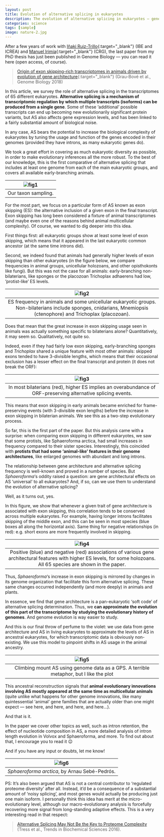 ```yaml
---
layout: post
title: Evolution of alternative splicing in eukaryotes
description: The evolution of alternative splicing in eukaryotes – gene architectural change foreshadows regulatory evolution
categories: science
tags: [sample]
image: nature-2.jpg
---
```


After a few years of work with [Iñaki Ruiz-Trillo](http://multicellgenome.com/){:target="_blank"} (IBE and ICREA) and [Manuel Irimia](https://www.crg.eu/en/group-members/manuel-irimia){:target="_blank"} (CRG), the last paper from my PhD thesis has just been published in Genome Biology — you can read it here (open access, of course).

> [Origin of exon skipping-rich transcriptomes in animals driven by evolution of gene architecture](https://genomebiology.biomedcentral.com/articles/10.1186/s13059-018-1499-9){:target="_blank"} (Grau-Bové et al., Genome Biology 2018)

In this article, we survey the role of alternative splicing in the transcriptomes of 65 different eukaryotes. **Alternative splicing is a mechanism of transcriptomic regulation by which multiple transcripts (isoforms) can be produced from a single gene**. Some of these ‘additional’ possible transcripts can end up becoming new evolutionarily significant protein variants, but AS also affects gene expression levels, and has been linked to a fairly substantial amount of biological noise.

In any case, AS bears the potential to increase the biological complexity of eukaryotes by tuning the usage and function of the genes encoded in their genomes (provided they have introns, as many eukaryotic genes do).

We took a great effort in covering as much eukaryotic diversity as possible, in order to make evolutionary inferences all the more robust. To the best of our knowledge, this is the first comparative of alternative splicing that includes at least one genome from each of the main eukaryotic groups, and covers all available early-branching animals.

| ![fig1](../assets/img/as_fig1_introduction2.png) |
|:--:|
| Our taxon sampling.| 

For the most part, we focus on a particular form of AS known as exon skipping (ES): the alternative inclusion of a given exon in the final transcript. Exon skipping has long been considered a fixture of animal transcriptomes (and maybe even one of the reasons behind animal multicellular complexity). Of course, we wanted to dig deeper into this idea.

First things first: all eukaryotic groups show at least some level of exon skipping, which means that it appeared in the last eukaryotic common ancestor (at the same time introns did).

Second, we indeed found that animals had generally higher levels of exon skipping than other eukaryotes (in the figure below, we compare frequencies in animal groups, unicellular holozoans, and other opisthokonts like fungi). But this was not the case for all animals: early-branching non-bilaterians, like sponges or the placozoan Trichoplax adhaerens had low, ‘protist-like’ ES levels.

| ![fig2](../assets/img/as_fig2.png) |
|:--:|
| ES frequency in animals and some unicellular eukaryotic groups. Non-bilaterians include sponges, cnidarians, Mnemiopsis (ctenophore) and Trichoplax (placozoan). |

Does that mean that the great increase in exon skipping usage seen in animals was actually something specific to bilaterians alone? Quantitatively, it may seem so. Qualitatively, not quite so.

Indeed, even if they had fairly low exon skipping, early-branching sponges and *Trichoplax* shared a unique feature with most other animals: skipped exons tended to have 3-divisible lengths, which means that their occasional exclusion has a lesser effect on the final transcript and protein (it does not break the ORF):

| ![fig3](../assets/img/as_fig3_is3ndiv6.png) |
|:--:|
| In most bilaterians (red), higher ES implies an overabundance of ORF-preserving alternative splicing events. |

This means that exon skipping in early animals became enriched for frame-preserving events (with 3-divisible exon lengths) before the increase in exon skipping in bilaterian animals. We see this as a two-step evolutionary process.

So far, this is the first part of the paper. But this analysis came with a surprise: when comparing exon skipping in different eukaryotes, we saw that some protists, like Sphaeroforma arctica, had small increases in frequency compared to their sister species. Interestingly, this coincided with **protists that had some ‘animal-like’ features in their genome architectures**, like enlarged genomes with abundant and long introns.

The relationship between gene architecture and alternative splicing frequency is well-known and proved in a number of species. But *Sphaeroforma*‘s oddity raised a question: are gene architectural effects on AS ‘universal’ to all eukaryotes? And, if so, can we use them to understand the evolution of alternative splicing?

Well, as it turns out, yes.

In this figure, we show that whenever a given trait of gene architecture is associated with exon skipping, this correlation tends to be conserved across multiple eukaryotes. For example, having longer introns facilitates skipping of the middle exon, and this can be seen in most species (blue boxes all along the horizontal axis). Same thing for negative relationships (in red): e.g. short exons are more frequently involved in skipping.

| ![fig4](../assets/img/as_fig4_escorrarq4-e1537264531598.png) |
|:--:|
| Positive (blue) and negative (red) associations of various gene architectural features with higher ES levels, for some holozoans. All 65 species are shown in the paper. |

Thus, *Sphaeroforma*‘s increase in exon skipping is mirrored by changes in its genome organization that facilitate this form alternative splicing. These same changes occurred independently (and more deeply) in animals and plants.

In essence, we find that gene architecture is a pan-eukaryotic ‘soft code’ of alternative splicing determination. Thus, we **can approximate the evolution of this part of the transcriptome by studying the evolutionary history of genomes**. And genome evolution is way easier to study.

And this is our final throw of perfume to the violet: we use data from gene architecture and AS in living eukaryotes to approximate the levels of AS in ancestral eukaryotes, for which transcriptomic data is obviously non-existing. We use this model to pinpoint shifts in AS usage in the animal ancestry.

| ![fig5](../assets/img/as_fig7_rocpredes4.png) |
|:--:|
| Climbing mount AS using genome data as a GPS. A terrible metaphor, but I like the plot |

This ancestral reconstruction signals that **animal evolutionary innovations involving AS mostly appeared at the same time as multicellular animals** (quite unlike what happens for other genome innovations, like many quintessential ‘animal’ gene families that are actually older than one might expect — see here, and here, and here, and here…).

And that is it.

In the paper we cover other topics as well, such as intron retention, the effect of nucleotide composition in AS, a more detailed analysis of intron length evolution in Volvox and Sphaeroforma, and more. To find out about that, I encourage you to read it 😉

And if you have any input or doubts, let me know!

| ![fig6](../assets/img/as_fig8_image20-e1537266369667.png) |
|:--:|
| *Sphaeroforma arctica*, by Arnau Sebé-Pedrós. |


PS: It’s also been argued that AS is not a central contributor to ‘regulated proteome diversity’ after all. Instead, it’d be a consequence of a substantial amount of ‘noisy splicing’, and most genes would actually be producing just one main isoform. I personally think this idea has merit at the micro-evolutionary level, although our macro-evolutionary analysis is forcefully recovering more signal from long-standing adaptive effects. This is a very interesting read in that respect:

> [Alternative Splicing May Not Be the Key to Proteome Complexity](https://www.ncbi.nlm.nih.gov/pmc/articles/pmid/27712956/) (Tress et al., Trends in Biochemical Sciences 2016).
